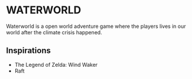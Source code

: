 # WATERWORLD

Waterworld is a open world adventure game where the players lives in our world after the climate crisis happened. 


## Inspirations
- The Legend of Zelda: Wind Waker
- Raft
